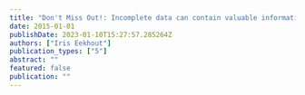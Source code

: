 ```yaml
---
title: "Don't Miss Out!: Incomplete data can contain valuable information"
date: 2015-01-01
publishDate: 2023-01-10T15:27:57.285264Z
authors: ["Iris Eekhout"]
publication_types: ["5"]
abstract: ""
featured: false
publication: ""
---
```


